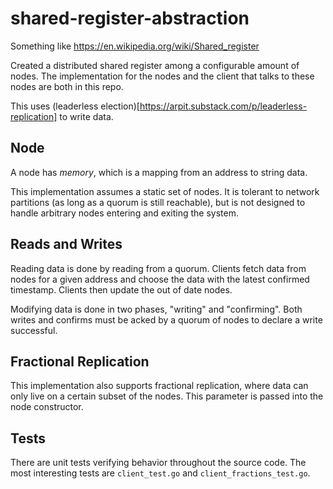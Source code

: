 # shared-register-abstraction

Something like https://en.wikipedia.org/wiki/Shared_register

Created a distributed shared register among a configurable amount of nodes. The implementation for the nodes and the client that talks to these nodes are both in this repo.

This uses (leaderless election)[https://arpit.substack.com/p/leaderless-replication] to write data. 

## Node
A node has *memory*, which is a mapping from an address to string data.

This implementation assumes a static set of nodes. It is tolerant to network partitions (as long as a quorum is still reachable), but is not designed to handle arbitrary nodes entering and exiting the system.

## Reads and Writes
Reading data is done by reading from a quorum. Clients fetch data from nodes for a given address and choose the data with the latest confirmed timestamp. Clients then update the out of date nodes.

Modifying data is done in two phases, "writing" and "confirming". Both writes and confirms must be acked by a quorum of nodes to declare a write successful.

## Fractional Replication
This implementation also supports fractional replication, where data can only live on a certain subset of the nodes. This parameter is passed into the node constructor.

## Tests
There are unit tests verifying behavior throughout the source code. The most interesting tests are `client_test.go` and `client_fractions_test.go`.

